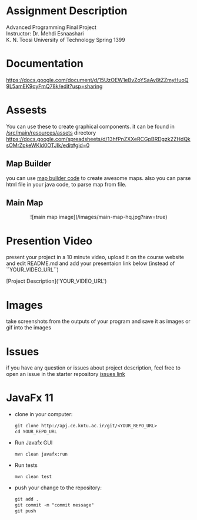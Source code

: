# Assignment Description
<p> Advanced Programming Final Project <br>
    Instructor: Dr. Mehdi Esnaashari <br>
    K. N. Toosi University of Technology Spring 1399 <br>

</p> 

<alt dir="rtl" align="right">

  </alt> 

# Documentation
https://docs.google.com/document/d/15UzOEW1eBvZoYSaAv8tZZmyHuoQ9L5amEK9oyFmQ78k/edit?usp=sharing

# Assests
You can use these to create graphical components. 
it can be found in [/src/main/resources/assets](http://apj.ce.kntu.ac.ir/git/root/hw5-fariborz-bomberman-starter/-/tree/master/src/main/resources/assets) directory
https://docs.google.com/spreadsheets/d/13hfPnZXXeRCGpBRDgzk2ZHdQksOMrZpkeWKld0OTJIk/edit#gid=0

## Map Builder
you can use [map builder code](http://apj.ce.kntu.ac.ir/git/root/hw5-fariborz-bomberman-starter/-/blob/master/src/main/resources/map-builder/index.html) to create awesome maps.
also you can parse html file in your java code, to parse map from file. 

## Main Map 
<!--[](http://apj.ce.kntu.ac.ir/git/root/hw5-fariborz-bomberman-starter/-/blob/master/images/main-map.jpg)-->
<!--<img src="http://apj.ce.kntu.ac.ir/git/root/hw5-fariborz-bomberman-starter/-/blob/master/images/main-map.jpg" alt="main map image url"/>-->
<div align=center> ![main map image](/images/main-map-hq.jpg?raw=true) </div>


# Presention Video
<p> present your project in a 10 minute video, upload it on the course website and edit README.md and add your presentaion link below (instead of ``YOUR_VIDEO_URL``) </p>
[Project Description]('YOUR_VIDEO_URL')


# Images
take screenshots from the outputs of your program and save it as images or gif into the images

# Issues
if you have any question or issues about project description, feel free to open an issue in the starter repository
[issues link](http://apj.ce.kntu.ac.ir/git/root/hw5-fariborz-bomberman-starter/-/issues)

# JavaFx 11

<ul>
<li>
clone in your computer: 

```
git clone http://apj.ce.kntu.ac.ir/git/<YOUR_REPO_URL>
cd YOUR_REPO_URL
```


</li>
<li>
    <p>Run Javafx GUI</p>
    
```
mvn clean javafx:run
```

</li>

<li>
    <p>Run tests</p>
    
```
mvn clean test
```
</li>

<li>
<p> push your change to the repository: </p>
 
```
git add .
git commit -m "commit message"
git push
```
</li>
</ul>
